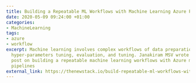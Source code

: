 ```yaml
---
title: Building a Repeatable ML Workflows with Machine Learning Azure Pipelines
date: 2020-05-09 09:24:00 +01:00
categories:
- MachineLearning
tags:
- azure
- workflow
excerpt: Machine learning involves complex workflows of data preparation, training,
  hyper-parameters tuning, evaluation, and tuning. Janakiram MSV wrote an interesting
  post on building a repeatable machine learning workflows with Azure machine learning
  pipelines
external_link: https://thenewstack.io/build-repeatable-ml-workflows-with-azure-machine-learning-pipelines/
---
```


